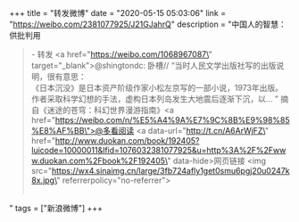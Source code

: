 +++
title = "转发微博"
date = "2020-05-15 05:03:06"
link = "https://weibo.com/2381077925/J21GJahrQ"
description = "中国人的智慧：供批判用<br><blockquote> - 转发 <a href=\"https://weibo.com/1068967087\" target=\"_blank\">@shingtondc</a>: 卧槽// “当时人民文学出版社写的出版说明，很有意思：<br>《日本沉没》是日本资产阶级作家小松左京写的一部小说，1973年出版。作者采取科学幻想的手法，虚构日本列岛发生大地震后逐渐下沉，以... ” 摘自《迷途的苍穹：科幻世界漫游指南》<a href=\"https://weibo.com/n/%E5%A4%9A%E7%9C%8B%E9%98%85%E8%AF%BB\">@多看阅读</a> <a data-url=\"http://t.cn/A6ArWjFZ\" href=\"http://www.duokan.com/book/192405?luicode=10000011&lfid=1076032381077925&u=http%3A%2F%2Fwww.duokan.com%2Fbook%2F192405\" data-hide>网页链接</a>  <img src=\"https://wx4.sinaimg.cn/large/3fb724afly1get0smu6pgj20u0247k8x.jpg\" referrerpolicy=\"no-referrer\"><br><br></blockquote>"
tags = ["新浪微博"]
+++
